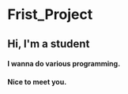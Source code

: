 # Frist_Project

## Hi, I'm a student

#### I wanna do various programming.

#### Nice to meet you.
